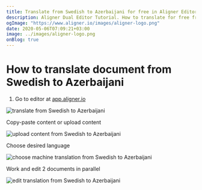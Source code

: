 ```yaml
---
title: Translate from Swedish to Azerbaijani for free in Aligner Editor
description: Aligner Dual Editor Tutorial. How to translate for free from Swedish to Azerbaijani. Aligner is multilingual document management platform. 
ogImage: "https://www.aligner.io/images/aligner-logo.png"
date: 2020-05-06T07:09:21+03:00
image: ../images/aligner-logo.png
onBlog: true
---
```


# How to translate document from Swedish to Azerbaijani

1. Go to editor at [app.aligner.io](https://app.aligner.io "Aligner App web page")

![translate from Swedish to Azerbaijani](../aligner-blank-editor.png "translate from Swedish to Azerbaijani")

Copy-paste content or upload content

![upload content from Swedish to Azerbaijani](../aligner-uploaded-document.png "upload content from Swedish to Azerbaijani")

Choose desired language

![choose machine translation from Swedish to Azerbaijani](../aligner-language-dropdown.png "choose machine translation from Swedish to Azerbaijani")

Work and edit 2 documents in parallel

![edit translation from Swedish to Azerbaijani](../aligner-double-sitded-editor.png "edit translation from Swedish to Azerbaijani")


